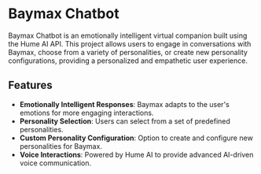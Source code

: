 # Baymax Chatbot

Baymax Chatbot is an emotionally intelligent virtual companion built using the Hume AI API. This project allows users to engage in conversations with Baymax, choose from a variety of personalities, or create new personality configurations, providing a personalized and empathetic user experience.

## Features

- **Emotionally Intelligent Responses**: Baymax adapts to the user's emotions for more engaging interactions.
- **Personality Selection**: Users can select from a set of predefined personalities.
- **Custom Personality Configuration**: Option to create and configure new personalities for Baymax.
- **Voice Interactions**: Powered by Hume AI to provide advanced AI-driven voice communication.
